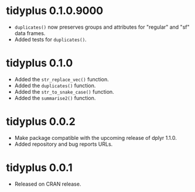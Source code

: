 <!-- NEWS.md is maintained by https://fledge.cynkra.com, contributors should not edit this file -->

# tidyplus 0.1.0.9000

- `duplicates()` now preserves groups and attributes for "regular" and "sf" data frames.
- Added tests for `duplicates()`.

# tidyplus 0.1.0

- Added the `str_replace_vec()` function.
- Added the `duplicates()` function. 
- Added the `str_to_snake_case()` function. 
- Added the `summarise2()` function.


# tidyplus 0.0.2

- Make package compatible with the upcoming release of dplyr 1.1.0.
- Added repository and bug reports URLs.


# tidyplus 0.0.1

- Released on CRAN release.

